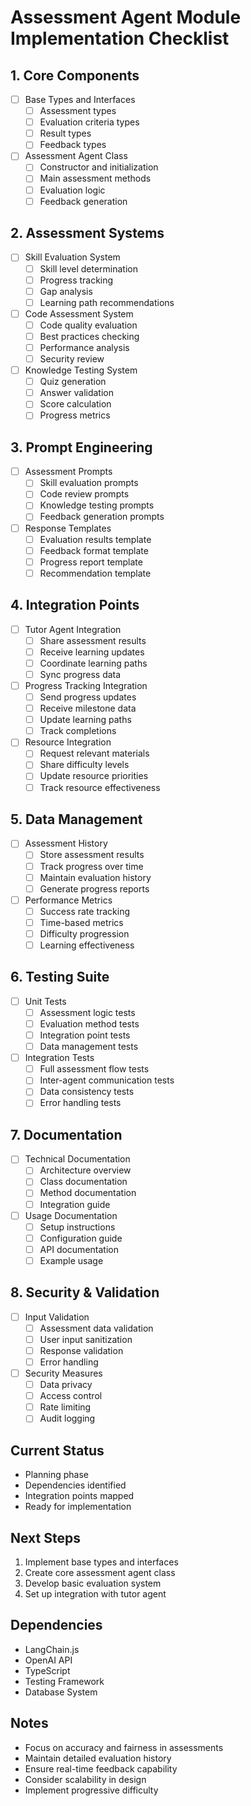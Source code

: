 # Assessment Agent Module Implementation Checklist

## 1. Core Components
- [ ] Base Types and Interfaces
  - [ ] Assessment types
  - [ ] Evaluation criteria types
  - [ ] Result types
  - [ ] Feedback types

- [ ] Assessment Agent Class
  - [ ] Constructor and initialization
  - [ ] Main assessment methods
  - [ ] Evaluation logic
  - [ ] Feedback generation

## 2. Assessment Systems
- [ ] Skill Evaluation System
  - [ ] Skill level determination
  - [ ] Progress tracking
  - [ ] Gap analysis
  - [ ] Learning path recommendations

- [ ] Code Assessment System
  - [ ] Code quality evaluation
  - [ ] Best practices checking
  - [ ] Performance analysis
  - [ ] Security review

- [ ] Knowledge Testing System
  - [ ] Quiz generation
  - [ ] Answer validation
  - [ ] Score calculation
  - [ ] Progress metrics

## 3. Prompt Engineering
- [ ] Assessment Prompts
  - [ ] Skill evaluation prompts
  - [ ] Code review prompts
  - [ ] Knowledge testing prompts
  - [ ] Feedback generation prompts

- [ ] Response Templates
  - [ ] Evaluation results template
  - [ ] Feedback format template
  - [ ] Progress report template
  - [ ] Recommendation template

## 4. Integration Points
- [ ] Tutor Agent Integration
  - [ ] Share assessment results
  - [ ] Receive learning updates
  - [ ] Coordinate learning paths
  - [ ] Sync progress data

- [ ] Progress Tracking Integration
  - [ ] Send progress updates
  - [ ] Receive milestone data
  - [ ] Update learning paths
  - [ ] Track completions

- [ ] Resource Integration
  - [ ] Request relevant materials
  - [ ] Share difficulty levels
  - [ ] Update resource priorities
  - [ ] Track resource effectiveness

## 5. Data Management
- [ ] Assessment History
  - [ ] Store assessment results
  - [ ] Track progress over time
  - [ ] Maintain evaluation history
  - [ ] Generate progress reports

- [ ] Performance Metrics
  - [ ] Success rate tracking
  - [ ] Time-based metrics
  - [ ] Difficulty progression
  - [ ] Learning effectiveness

## 6. Testing Suite
- [ ] Unit Tests
  - [ ] Assessment logic tests
  - [ ] Evaluation method tests
  - [ ] Integration point tests
  - [ ] Data management tests

- [ ] Integration Tests
  - [ ] Full assessment flow tests
  - [ ] Inter-agent communication tests
  - [ ] Data consistency tests
  - [ ] Error handling tests

## 7. Documentation
- [ ] Technical Documentation
  - [ ] Architecture overview
  - [ ] Class documentation
  - [ ] Method documentation
  - [ ] Integration guide

- [ ] Usage Documentation
  - [ ] Setup instructions
  - [ ] Configuration guide
  - [ ] API documentation
  - [ ] Example usage

## 8. Security & Validation
- [ ] Input Validation
  - [ ] Assessment data validation
  - [ ] User input sanitization
  - [ ] Response validation
  - [ ] Error handling

- [ ] Security Measures
  - [ ] Data privacy
  - [ ] Access control
  - [ ] Rate limiting
  - [ ] Audit logging

## Current Status
- Planning phase
- Dependencies identified
- Integration points mapped
- Ready for implementation

## Next Steps
1. Implement base types and interfaces
2. Create core assessment agent class
3. Develop basic evaluation system
4. Set up integration with tutor agent

## Dependencies
- LangChain.js
- OpenAI API
- TypeScript
- Testing Framework
- Database System

## Notes
- Focus on accuracy and fairness in assessments
- Maintain detailed evaluation history
- Ensure real-time feedback capability
- Consider scalability in design
- Implement progressive difficulty 